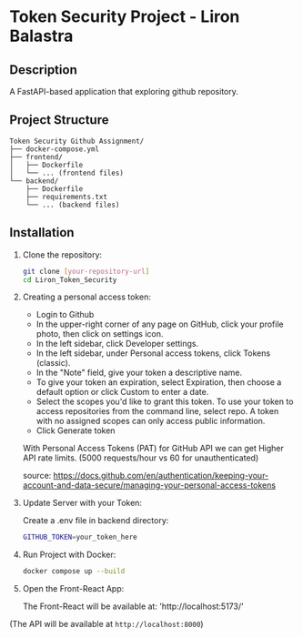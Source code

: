 # Token Security Project - Liron Balastra

## Description

A FastAPI-based application that exploring github repository.

## Project Structure

```
Token Security Github Assignment/
├── docker-compose.yml
├── frontend/
│   ├── Dockerfile
│   └── ... (frontend files)
└── backend/
    ├── Dockerfile
    ├── requirements.txt
    └── ... (backend files)
```

## Installation

1. Clone the repository:

    ```bash
    git clone [your-repository-url]
    cd Liron_Token_Security
    ```

2. Creating a personal access token:
    - Login to Github
    - In the upper-right corner of any page on GitHub, click your profile photo, then click on settings icon.
    - In the left sidebar, click Developer settings.
    - In the left sidebar, under Personal access tokens, click Tokens (classic).
    - In the "Note" field, give your token a descriptive name.
    - To give your token an expiration, select Expiration, then choose a default option or click Custom to enter a date.
    - Select the scopes you'd like to grant this token. To use your token to access repositories from the command line, select repo. A token with no assigned scopes can only access public information.
    - Click Generate token
    
    With Personal Access Tokens (PAT) for GitHub API we can get Higher API rate limits. (5000 requests/hour vs 60 for unauthenticated)

    source: https://docs.github.com/en/authentication/keeping-your-account-and-data-secure/managing-your-personal-access-tokens

3. Update Server with your Token:

   Create a .env file in backend directory:
    ```bash
    GITHUB_TOKEN=your_token_here
    ```
   
4. Run Project with Docker:

    ```bash
    docker compose up --build
    ```
5. Open the Front-React App:

   The Front-React will be available at: 'http://localhost:5173/'
   
(The API will be available at `http://localhost:8000`)


